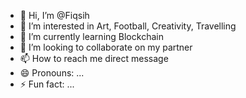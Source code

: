 - 👋 Hi, I’m @Fiqsih
- 👀 I’m interested in Art, Football, Creativity, Travelling
- 🌱 I’m currently learning Blockchain
- 💞️ I’m looking to collaborate on my partner
- 📫 How to reach me direct message
- 😄 Pronouns: ...
- ⚡ Fun fact: ...

<!---
Fiqsih/Fiqsih is a ✨ special ✨ repository because its `README.md` (this file) appears on your GitHub profile.
You can click the Preview link to take a look at your changes.
--->
